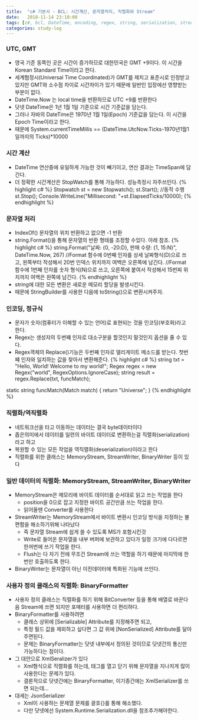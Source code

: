 ```yaml
---
title:  "c# 기본서 - BCL: 시간계산, 문자열처리, 직렬화와 Stream"
date:   2018-11-14 23:10:00
tags: [c#, bcl, DateTime, encoding, regex, string, serialization, stream]
categories: study-log
---
```


### UTC, GMT
- 영국 기준 동쪽인 곳은 시간이 증가하므로 대한민국은 GMT +9이다. 이 시간을 Korean Standard Time이라고 한다.
- 세계협정시(Universal Time Coordinated)가 GMT를 제치고 표준시로 인정받고있지만 GMT와 소수점 차이로 시간차이가 있기 때문에 일반인 입장에선 영향받는 부분이 없다.
- DateTime.Now 는 local time을 반환하므로 UTC +9를 반환한다
- 닷넷 DateTime은 1년 1월 1일 기준으로 시간 기준값을 담는다.
- 그러나 자바의 DateTime은 1970년 1월 1일(Epoch) 기준값을 담는다. 이 시간을 Epoch Time이라고 한다.
- 때문에 System.currentTimeMillis == (DateTime.UtcNow.Ticks-1970년1월1일까지의 Ticks)*10000

### 시간 계산
- DateTime 연산중에 유일하게 가능한 것이 빼기이고, 연산 결과는 TimeSpan에 담긴다.
- 더 정확한 시간계산은 StopWatch를 통해 가능하다. 성능측정시 자주쓰인다.
{% highlight c# %}
Stopwatch st = new Stopwatch();
st.Start();
//동작 수행
st.Stop();
Console.WriteLine("Millisecond: "+st.ElapsedTicks/10000);
{% endhighlight %}

### 문자열 처리
- IndexOf() 문자열의 위치 반환하고 없으면 -1 반환
- string.Format()을 통해 문자열의 반환 형태를 조정할 수있다. 아래 참조.
{% highlight c# %}
string.Format("날짜: {0, -20:D}, 판매 수량: {1, 15:N}", DateTime.Now, 267)
//Format 함수에 0번째 인자를 상세 날짜형식(D)으로 쓰고, 왼쪽부터 작성해서 20번 인덱스 위치까지 여백은 오른쪽에 남긴다.
//Format 함수에 1번째 인자를 숫자 형식(N)으로 쓰고, 오른쪽에 붙여서 작성해서 15번찌 위치까지 여백은 왼쪽에 남긴다.
{% endhighlight %}
- string에 대한 모든 변환은 새로운 메모리 할당을 발생시킨다. 
- 때문에 StringBuilder를 사용한 다음에 toString()으로 변환시켜주자.

### 인코딩, 정규식
- 문자가 숫자(컴퓨터가 이해할 수 있는 언어)로 표현되는 것을 인코딩(부호화)라고 한다.
- Regex는 생성자의 두번쨰 인자로 대소구분을 할것인지 말것인지 옵션을 줄 수 있다.
- Regex객체의 Replace()기능은 두번째 인자로 델리게이트 메소드를 받는다. 첫번쨰 인자와 일치하는 값을 찾아서 변환해준다.
{% highlight c# %}
string txt = "Hello, World! Welcome to my world!";
Regex regex = new Regex("world", RegexOptions.IgnoreCase);
string result = regex.Replace(txt, funcMatch);

static string funcMatch(Match match)
{ return "Universe"; }
{% endhighlight %}

### 직렬화/역직렬화
- 네트워크선을 타고 이동하는 데이터는 결국 byte데이터이다
- 좁은의미에서 데이터를 일련의 바이트 데이터로 변환하는걸 직렬화(serialization)라고 하고
- 복원할 수 있는 모든 작업을 역직렬화(deserialization)이라고 한다
- 직렬화를 위한 클래스는 MemoryStream, StreamWriter, BinaryWriter 등이 있다

### 일반 데이터의 직렬화: MemoryStream, StreamWriter, BinaryWriter
- MemoryStream은 메모리에 바이트 데이터를 순서대로 읽고 쓰는 작업을 한다
    - position을 0으로 잡고 지정한 바이트 공간만큼 쓰는 작업을 한다.
    - 읽어올땐 Converter를 사용한다
- StreamWriter는 MemoryStream에서 바이트 변환시 인코딩 방식을 지정하는 불편함을 해소하기위해 나타났다
    - 즉 문자열 Stream에 쉽게 쓸 수 있도록 MS가 포함시킨것
    - Write로 들어온 문자열을 내부 버퍼에 보관하고 있다가 일정 크기에 다다르면 한꺼번에 쓰기 작업을 한다.
    - Flush는 다 차기 전에 무조건 Stream에 쓰는 역할을 하기 때문에 마지막에 한번만 호출하도록 한다.
- BinaryWriter는 문자열이 아닌 이진데이터에 특화된 기능에 쓰인다.


### 사용자 정의 클래스의 직렬화: BinaryFormatter
- 사용자 정의 클래스는 직렬화를 하기 위해 BitConverter 등을 통해 배열로 바꾼다음 Stream에 쓰면 되지만 포매터를 사용하면 더 편리하다.
- BinaryFormatter를 사용하려면
    - 클래스 상위에 [Serializable] Attribute를 지정해주면 되고,
    - 특정 필드 값을 제외하고 싶다면 그 값 위에 [NonSerialized] Attribute를 달아주면된다.
    - 문제는 BinaryFormatter는 닷넷 내부에서 정의된 것이므로 닷넷간의 통신만 가능하다는 점이다.
- 그 대안으로 XmlSeralizer가 있다
    - Xml형식으로 직렬화를 하는데, 태그를 열고 닫기 위해 문자열을 지나치게 많이 사용한다는 문제가 있다.
    - 결론적으로 닷넷간에는 BinaryFormatter, 이기종간에는 XmlSerializer를 쓰면 되는데...
- 대세는 JsonSerializer
    - Xml이 사용하는 문제열 문제를 괄호{}를 통해 해소했다.
    - 다만 닷넷에선 System.Runtime.Serialization.dll을 참조추가해야한다. 

